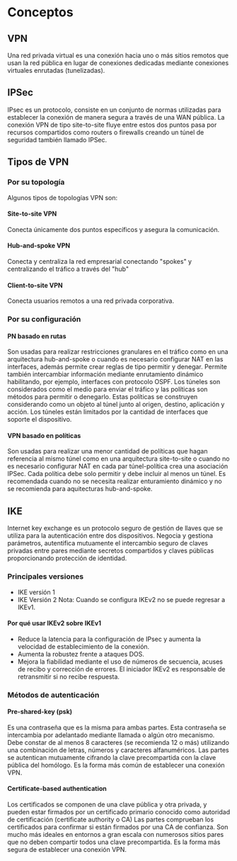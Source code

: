 # Conceptos
## VPN
Una red privada virtual es una conexión hacia uno o más sitios remotos que usan la red pública en lugar de conexiones dedicadas mediante conexiones virtuales enrutadas (tunelizadas).

## IPSec
IPsec es un protocolo, consiste en un conjunto de normas utilizadas para establecer la conexión de manera segura a través de una WAN pública.
La conexión VPN de tipo site-to-site fluye entre estos dos puntos pasa por recursos compartidos como routers o firewalls creando un túnel de seguridad también llamado IPSec.

## Tipos de VPN
### Por su topología
Algunos tipos de topologías VPN son:
#### Site-to-site VPN
Conecta únicamente dos puntos específicos y asegura la comunicación.
#### Hub-and-spoke VPN
Conecta y centraliza la red empresarial conectando "spokes" y centralizando el tráfico a través del "hub"
#### Client-to-site VPN
Conecta usuarios remotos a una red privada corporativa. 

### Por su configuración

#### PN basado en rutas 
Son usadas para realizar restricciones granulares en el tráfico como en una arquitectura hub-and-spoke o cuando es necesario configurar NAT en las interfaces, además permite crear reglas de tipo permitir y denegar. Permite también intercambiar información mediante enrutamiento dinámico habilitando, por ejemplo, interfaces con protocolo OSPF. Los túneles son considerados como el medio para enviar el tráfico y las políticas son métodos para permitir o denegarlo. Estas políticas se construyen considerando como un objeto al túnel junto al origen, destino, aplicación y acción. Los túneles están limitados por la cantidad de interfaces que soporte el dispositivo.

#### VPN basado en políticas
Son usadas para realizar una menor cantidad de políticas que hagan referencia al mismo túnel como en una arquitectura site-to-site o cuando no es necesario configurar NAT en cada par túnel-política crea una asociación IPSec. Cada política debe solo permitir y debe incluir al menos un túnel. Es recomendada cuando no se necesita realizar enturamiento dinámico y no se recomienda para aquitecturas hub-and-spoke.

## IKE
Internet key exchange es un protocolo seguro de gestión de llaves que se utiliza para la autenticación entre dos dispositivos. Negocia y gestiona parámetros, autentifica mutuamente el intercambio seguro de claves privadas entre pares mediante secretos compartidos y claves públicas proporcionando protección de identidad.

### Principales versiones
- IKE versión 1
- IKE Versión 2
Nota: Cuando se configura IKEv2 no se puede regresar a IKEv1.

#### Por qué usar IKEv2 sobre IKEv1
- Reduce la latencia para la configuración de IPsec y aumenta la velocidad de establecimiento de la conexión.
- Aumenta la robustez frente a ataques DOS.
- Mejora la fiabilidad mediante el uso de números de secuencia, acuses de recibo y corrección de errores. El iniciador IKEv2 es responsable de retransmitir si no recibe respuesta.

### Métodos de autenticación
#### Pre-shared-key (psk)
Es una contraseña que es la misma para ambas partes. Esta contraseña se intercambia por adelantado mediante llamada o algún otro mecanismo. Debe constar de al menos 8 caracteres (se recomienda 12 o más) utilizando una combinación de letras, números y caracteres alfanuméricos. Las partes se autentican mutuamente cifrando la clave precompartida con la clave pública del homólogo. Es la forma más común de establecer una conexión VPN.
#### Certificate-based authentication
Los certificados se componen de una clave pública y otra privada, y pueden estar firmados por un certificado primario conocido como autoridad de certificación (certificate authority o CA) Las partes comprueban los certificados para confirmar si están firmados por una CA de confianza. Son mucho más ideales en entornos a gran escala con numerosos sitios pares que no deben compartir todos una clave precompartida. Es la forma más segura de establecer una conexión VPN.
